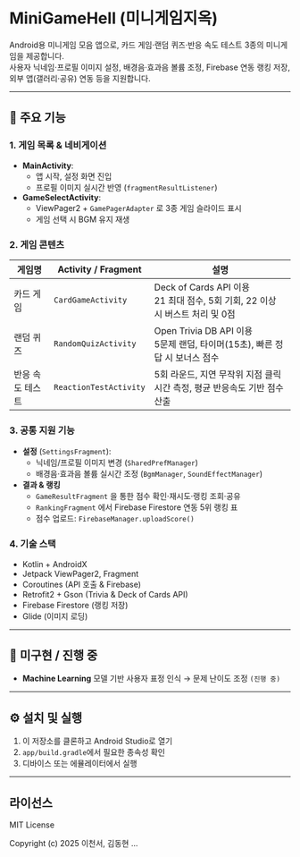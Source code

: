 # MiniGameHell (미니게임지옥)

Android용 미니게임 모음 앱으로, 카드 게임·랜덤 퀴즈·반응 속도 테스트 3종의 미니게임을 제공합니다.  
사용자 닉네임·프로필 이미지 설정, 배경음·효과음 볼륨 조정, Firebase 연동 랭킹 저장, 외부 앱(갤러리·공유) 연동 등을 지원합니다.

---

## 📌 주요 기능

### 1. 게임 목록 & 네비게이션
- **MainActivity**:  
  - 앱 시작, 설정 화면 진입  
  - 프로필 이미지 실시간 반영 (`fragmentResultListener`)
- **GameSelectActivity**:  
  - ViewPager2 + `GamePagerAdapter` 로 3종 게임 슬라이드 표시
  - 게임 선택 시 BGM 유지 재생  

### 2. 게임 콘텐츠
| 게임명      | Activity / Fragment                   | 설명                                                         |
|----------| ------------------------------------- | ------------------------------------------------------------ |
| 카드 게임    | `CardGameActivity`                   | Deck of Cards API 이용<br>21 최대 점수, 5회 기회, 22 이상 시 버스트 처리 및 0점 |
| 랜덤 퀴즈    | `RandomQuizActivity`                 | Open Trivia DB API 이용<br>5문제 랜덤, 타이머(15초), 빠른 정답 시 보너스 점수 |
| 반응 속도 테스트 | `ReactionTestActivity`               | 5회 라운드, 지연 무작위 지점 클릭 시간 측정, 평균 반응속도 기반 점수 산출 |

### 3. 공통 지원 기능
- **설정** (`SettingsFragment`):  
  - 닉네임/프로필 이미지 변경 (`SharedPrefManager`)
  - 배경음·효과음 볼륨 실시간 조정 (`BgmManager`, `SoundEffectManager`)   
- **결과 & 랭킹**  
  - `GameResultFragment` 을 통한 점수 확인·재시도·랭킹 조회·공유
  - `RankingFragment` 에서 Firebase Firestore 연동 5위 랭킹 표
  - 점수 업로드: `FirebaseManager.uploadScore()`

### 4. 기술 스택
- Kotlin + AndroidX  
- Jetpack ViewPager2, Fragment  
- Coroutines (API 호출 & Firebase)  
- Retrofit2 + Gson (Trivia & Deck of Cards API)  
- Firebase Firestore (랭킹 저장)  
- Glide (이미지 로딩)  

---

## 🚧 미구현 / 진행 중
- **Machine Learning** 모델 기반 사용자 표정 인식 → 문제 난이도 조정 `(진행 중)`

---

## ⚙️ 설치 및 실행

1. 이 저장소를 클론하고 Android Studio로 열기  
2. `app/build.gradle`에서 필요한 종속성 확인  
3. 디바이스 또는 에뮬레이터에서 실행  

---

## 라이선스
MIT License

Copyright (c) 2025 이천서, 김동현
...
